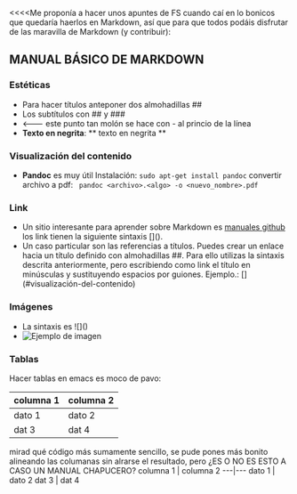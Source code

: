 <<<<Me proponía a hacer unos apuntes de FS cuando caí en lo bonicos que quedaría haerlos en Markdown, así que para que todos podáis disfrutar de las maravilla de Markdown (y contribuir):

## MANUAL BÁSICO DE MARKDOWN
### Estéticas
- Para hacer títulos anteponer dos almohadillas \##
- Los subtítulos con \## y \###
- <--- este punto tan molón se hace con \- al princio de la línea
- **Texto en negrita**:  \** texto en negrita \**

### Visualización del contenido
- **Pandoc** es muy útil
 Instalación:  `sudo apt-get install pandoc`
 convertir archivo a pdf:  ` pandoc <archivo>.<algo> -o <nuevo_nombre>.pdf`

### Link
- Un sitio interesante para aprender sobre Markdown es [manuales github](https://help.github.com/articles/basic-writing-and-formatting-syntax/#links)
los link tienen la siguiente sintaxis \[<mensaje>\](<link>).
- Un caso particular son las referencias a títulos. Puedes crear un enlace hacia un título
definido con almohadillas \##. Para ello utilizas la sintaxis descrita anteriormente, pero
escribiendo como link el título en minúsculas y sustituyendo espacios por guiones.
Ejemplo.: \[<mensaje>\](#visualización-del-contenido)

### Imágenes

- La sintaxis es !\[<Texto ayuda>\](<link de la imagen>)
- ![Ejemplo de imagen](https://media.giphy.com/media/aRmAPxula4i7C/giphy.gif)

### Tablas

Hacer tablas en emacs es moco de pavo:

columna 1 | columna 2
---|---
dato 1 | dato 2
dat 3 | dat 4

mirad qué código más sumamente sencillo, se pude pones  más bonito alineando las columanas sin alrarse el resultado, pero ¿ES O NO ES ESTO A CASO UN MANUAL CHAPUCERO?
      columna 1 | columna 2
      ---|---
	dato 1 | dato 2
     dat 3 | dat 4
      